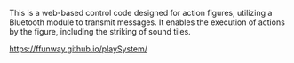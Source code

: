 This is a web-based control code designed for action figures, utilizing a Bluetooth module to transmit messages. 
It enables the execution of actions by the figure, including the striking of sound tiles.


https://ffunway.github.io/playSystem/
